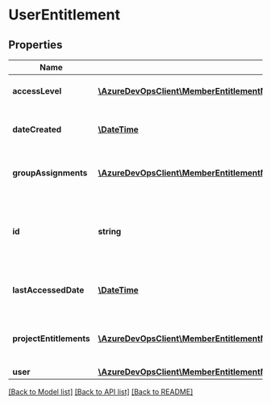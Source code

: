 # UserEntitlement

## Properties
Name | Type | Description | Notes
------------ | ------------- | ------------- | -------------
**accessLevel** | [**\AzureDevOpsClient\MemberEntitlementManagement\AzureDevOpsClient\MemberEntitlementManagement\Model\AccessLevel**](AccessLevel.md) | User&#39;s access level denoted by a license. | [optional] 
**dateCreated** | [**\DateTime**](\DateTime.md) | [Readonly] Date the user was added to the collection. | [optional] 
**groupAssignments** | [**\AzureDevOpsClient\MemberEntitlementManagement\AzureDevOpsClient\MemberEntitlementManagement\Model\GroupEntitlement[]**](GroupEntitlement.md) | [Readonly] GroupEntitlements that this user belongs to. | [optional] 
**id** | **string** | The unique identifier which matches the Id of the Identity associated with the GraphMember. | [optional] 
**lastAccessedDate** | [**\DateTime**](\DateTime.md) | [Readonly] Date the user last accessed the collection. | [optional] 
**projectEntitlements** | [**\AzureDevOpsClient\MemberEntitlementManagement\AzureDevOpsClient\MemberEntitlementManagement\Model\ProjectEntitlement[]**](ProjectEntitlement.md) | Relation between a project and the user&#39;s effective permissions in that project. | [optional] 
**user** | [**\AzureDevOpsClient\MemberEntitlementManagement\AzureDevOpsClient\MemberEntitlementManagement\Model\GraphUser**](GraphUser.md) | User reference. | [optional] 

[[Back to Model list]](../README.md#documentation-for-models) [[Back to API list]](../README.md#documentation-for-api-endpoints) [[Back to README]](../README.md)


